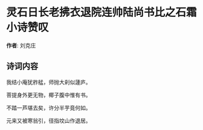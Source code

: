 # 灵石日长老拂衣退院连帅陆尚书比之石霜小诗赞叹

**作者**: 刘克庄

## 诗词内容

我结小庵犹舴艋，师抛大刹似蘧庐。

菩提身外更无物，椰子腹中惟有书。

不踏一芦堪去矣，许分半芋竟何如。

元来又被寒翁引，径指坟山作退居。

